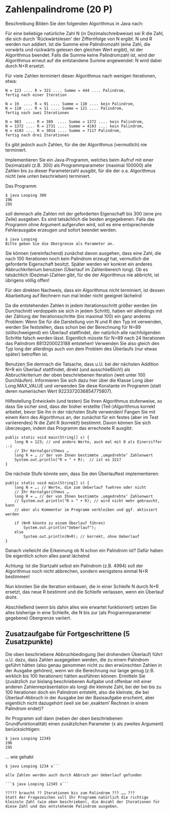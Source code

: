 # Zahlenpalindrome (20 P)
Beschreibung
Bilden Sie den folgenden Algorithmus in Java nach:

Für eine beliebige natürliche Zahl N (in Dezimalschreibweise) sei R die Zahl, die sich durch 'Rückwärtslesen' der Ziffernfolge von N ergibt. N
 und R werden nun addiert. Ist die Summe eine Palindromzahl (eine Zahl, die vorwärts und rückwärts gelesen den gleichen Wert ergibt), ist der Algorithmus beendet. Falls die Summe keine Palindromzahl ist, wird der Algorithmus erneut auf die entstandene Summe angewendet: N wird dabei durch N+R ersetzt.

Für viele Zahlen terminiert dieser Algorithmus nach wenigen Iterationen, etwa:
```
N = 123 .... R = 321 .... Summe = 444 .... Palindrom, 
fertig nach einer Iteration

N = 19  .... R = 91 .... Summe = 110 .... kein Palindrom, 
N = 110 .... R = 11 .... Summe = 121 .... Palindrom, 
fertig nach zwei Iterationen
			
N = 983  .... R = 389  .... Summe = 1372 .... kein Palindrom, 
N = 1372 .... R = 2731 .... Summe = 4103 .... kein Palindrom, 
N = 4103 .... R = 3014 .... Summe = 7117 Palindrom, 
fertig nach drei Iterationen
```
Es gibt jedoch auch Zahlen, für die der Algorithmus (vermutlich) nie terminiert.

Implementieren Sie ein Java-Programm, welches beim Aufruf mit einer Dezimalzahl (z.B. 300) als Programmparameter (maximal 100000) alle Zahlen bis zu dieser Parameterzahl ausgibt, für die der o.a. Algorithmus nicht (wie unten beschrieben) terminiert.

Das Programm
```
$ java Looping 300 
196
295
```

soll demnach alle Zahlen mit der geforderten Eigenschaft bis 300 (eine pro Zeile) ausgeben. Es sind tatsächlich die beiden angegebenen. Falls das Programm ohne Argument aufgerufen wird, soll es eine entsprechende Fehlerausgabe erzeugen und sofort beendet werden.

```
$ java Looping
Bitte geben Sie die Obergrenze als Parameter an.
```
Sie können (vereinfachend) zunächst davon ausgehen, dass eine Zahl, die nach 100 Iterationen noch kein Palindrom erzeugt hat, vermutlich die geforderte Eigenschaft besitzt. Später werden wir konkret ein anderes Abbruchkriterium benutzen (Überlauf im Zahlenbereich long). Ob es tatsächlich (Dezimal-)Zahlen gibt, für die der Algorithmus nie abbricht, ist übrigens völlig offen!

Für den direkten Nachweis, dass ein Algorithmus nicht terminiert, ist dessen Abarbeitung auf Rechnern nun mal leider nicht geeignet lächelnd

Da die entstehenden Zahlen in jedem Iterationsschritt größer werden (im Durchschnitt verdoppeln sie sich in jedem Schritt), haben wir allerdings mit der Zählung der Iterationsschritte (bis maximal 100) ein ganz anderes Problem: Wenn Sie für die Darstellung von N und R den Typ int verwenden, werden Sie feststellen, dass schon bei der Berechnung für N=89 (stillschweigend) ein Überlauf stattfindet, der natürlich alle nachfolgenden Schritte falsch werden lässt. Eigentlich müsste für N=89 nach 24 Iterationen das Palindrom 8813200023188 entstehen! Verwenden Sie also gleich den Typ long der allerdings auch von dem Problem des Überlaufs (nur etwas später) betroffen ist.

Benutzen Sie demnach die Tatsache, dass u.U. bei der nächsten Addition N+R ein Überlauf stattfindet, direkt (und ausschließlich!) als Abbruchkriterium der oben beschriebenen Iteration (weit unter 100 Durchläufen). Informieren Sie sich dazu hier über die Klasse Long über Long.MAX_VALUE und verwenden Sie diese Konstante im Programm (statt deren numerischen Wert 9223372036854775807).

Hilfestellung
Entwickeln (und testen) Sie Ihren Algorithmus stufenweise, so dass Sie sicher sind, dass der bisher erstellte (Teil-)Algorithmus korrekt arbeitet, bevor Sie ihn in der nächsten Stufe verwenden! Fangen Sie mit einem Kern des Algorithmus an, der zunächst für ein festes (aber im Test variierendes) N die Zahl R (korrekt!) bestimmt. Davon können Sie sich überzeugen, indem das Programm das errechnete R ausgibt:
```
public static void main(String[] s) {
	long N = 123; // und andere Werte, auch mal mit 0 als Einerziffer :-)
	// Ihr Kernalgorithmus …
	long R = … // der von Ihnen bestimmte ‚umgedrehte‘ Zahlenwert
	System.out.println("R = " + R);  // ist es 321?
}
```
Die nächste Stufe könnte sein, dass Sie den Überlauftest implementieren:
```
public static void main(String[] s) {
	long N = …; // Werte, die zum Ueberlauf fuehren oder nicht
	// Ihr Kernalgorithmus …
	long R = … // der von Ihnen bestimmte ‚umgedrehte‘ Zahlenwert
	// System.out.println("R = " + R); // wird nicht mehr gebraucht, kann
	// aber als Kommentar im Programm verbleiben und ggf. aktiviert werden
	
	if (N+R könnte zu einem Überlauf führen)
		System.out.println("Ueberlauf"); 
	else 
		System.out.println(N+R); // korrekt, ohne Ueberlauf 
}
```
Danach vielleicht die Erkennung ob N schon ein Palindrom ist? Dafür haben Sie eigentlich schon alles parat lächelnd

Achtung: Ist die Startzahl selbst ein Palindrom (z.B. 4994) soll der Algorithmus noch nicht abbrechen, sondern wenigstens einmal N+R
 bestimmen!

Nun könnten Sie die Iteration einbauen, die in einer Schleife N
 durch N+R
 ersetzt, das neue R
 bestimmt und die Schleife verlassen, wenn ein Überlauf droht.

Abschließend (wenn bis dahin alles wie erwartet funktioniert) setzen Sie alles bisherige in eine Schleife, die N
 bis zur (als Programmparameter gegebene) Obergrenze variiert.

## Zusatzaufgabe für Fortgeschrittene (5 Zusatzpunkte)
Die oben beschriebene Abbruchbedingung (bei drohendem Überlauf) führt u.U. dazu, dass Zahlen ausgegeben werden, die zu einem Palindrom geführt hätten (also genau genommen nicht zu den erwünschten Zahlen in der Ausgabe gehören), wenn wir die Berechnung nur lange genug (z.B. wirklich bis 100 Iterationen) hätten ausführen können. Ermitteln Sie (zusätzlich zur bislang beschriebenen Aufgabe und offenbar mit einer anderen Zahlenrepräsentation als long) die kleinste Zahl, bei der bei bis zu 100 Iterationen doch ein Palindrom entsteht, also die kleinste, die bei Überlauf-Abbruch in der Ausgabe bei der Basisaufgabe erscheint, aber eigentlich nicht dazugehört (weil sie bei ‚exaktem‘ Rechnen in einem Palindrom endet)?

Ihr Programm soll dann (neben der oben beschriebenen Grundfunktionalität) einen zusätzlichen Parameter (x
 als zweites Argument) berücksichtigen:
```
$ java Looping 12345 
196
295
```
…                              wie gehabt
```
$ java Looping 1234 x```

alle Zahlen werden auch durch Abbruch per Ueberlauf gefunden

```$ java Looping 12345 x```

????? braucht ?? Iterationen bis zum Palindrom ??? …… ???  
Statt der Fragezeichen soll Ihr Programm natürlich die richtige kleinste Zahl (wie oben beschrieben), die Anzahl der Iterationen für diese Zahl und das entstehende Palindrom ausgeben.